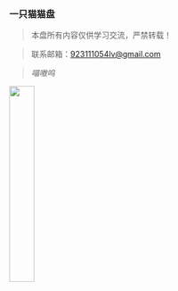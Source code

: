 ### 一只猫猫盘

>本盘所有内容仅供学习交流，严禁转载！

>联系邮箱：923111054lv@gmail.com

>*喵嗷呜*

<body>
<img src="https://cdn.jsdelivr.net/gh/filess/img5@main/2022/05/20/1652984936862-2c0d63c8-c08b-4370-8063-d3a56b7ae14a.jpg" style="width: 30%;"></body>
